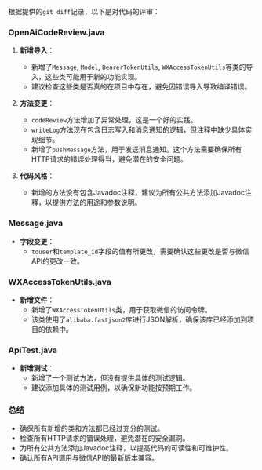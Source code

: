 根据提供的`git diff`记录，以下是对代码的评审：

### OpenAiCodeReview.java

1. **新增导入**：
   - 新增了`Message`, `Model`, `BearerTokenUtils`, `WXAccessTokenUtils`等类的导入，这些类可能用于新的功能实现。
   - 建议检查这些类是否真的在项目中存在，避免因错误导入导致编译错误。

2. **方法变更**：
   - `codeReview`方法增加了异常处理，这是一个好的实践。
   - `writeLog`方法现在包含日志写入和消息通知的逻辑，但注释中缺少具体实现细节。
   - 新增了`pushMessage`方法，用于发送消息通知。这个方法需要确保所有HTTP请求的错误处理得当，避免潜在的安全问题。

3. **代码风格**：
   - 新增的方法没有包含Javadoc注释，建议为所有公共方法添加Javadoc注释，以提供方法的用途和参数说明。

### Message.java

- **字段变更**：
  - `touser`和`template_id`字段的值有所更改，需要确认这些更改是否与微信API的更改一致。

### WXAccessTokenUtils.java

- **新增文件**：
  - 新增了`WXAccessTokenUtils`类，用于获取微信的访问令牌。
  - 该类使用了`alibaba.fastjson2`库进行JSON解析，确保该库已经添加到项目的依赖中。

### ApiTest.java

- **新增测试**：
  - 新增了一个测试方法，但没有提供具体的测试逻辑。
  - 建议添加具体的测试用例，以确保新功能按预期工作。

### 总结

- 确保所有新增的类和方法都已经过充分的测试。
- 检查所有HTTP请求的错误处理，避免潜在的安全漏洞。
- 为所有公共方法添加Javadoc注释，以提高代码的可读性和可维护性。
- 确认所有API调用与微信API的最新版本兼容。